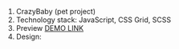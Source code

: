 1. CrazyBaby (pet project)
2. Technology stack: JavaScript, CSS Grid, SCSS
3. Preview  [DEMO LINK](https://DimaKobzar7.github.io/CrazyBaby/)
4. Design: 
   
